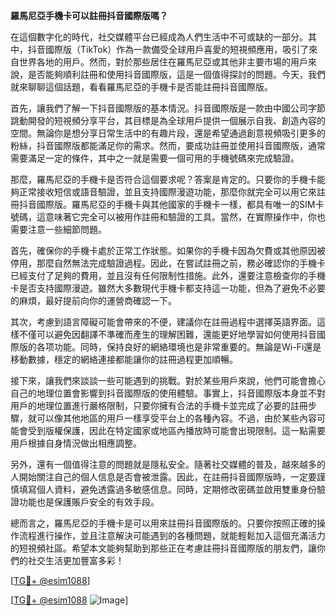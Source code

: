 **羅馬尼亞手機卡可以註冊抖音國際版嗎？**

在這個數字化的時代，社交媒體平台已經成為人們生活中不可或缺的一部分。其中，抖音國際版（TikTok）作為一款備受全球用戶喜愛的短視頻應用，吸引了來自世界各地的用戶。然而，對於那些居住在羅馬尼亞或其他非主要市場的用戶來說，是否能夠順利註冊和使用抖音國際版，這是一個值得探討的問題。今天，我們就來聊聊這個話題，看看羅馬尼亞的手機卡是否能註冊抖音國際版。

首先，讓我們了解一下抖音國際版的基本情況。抖音國際版是一款由中國公司字節跳動開發的短視頻分享平台，其目標是為全球用戶提供一個展示自我、創造內容的空間。無論你是想分享日常生活中的有趣片段，還是希望通過創意視頻吸引更多的粉絲，抖音國際版都能滿足你的需求。然而，要成功註冊並使用抖音國際版，通常需要滿足一定的條件，其中之一就是需要一個可用的手機號碼來完成驗證。

那麼，羅馬尼亞的手機卡是否符合這個要求呢？答案是肯定的。只要你的手機卡能夠正常接收短信或語音驗證，並且支持國際漫遊功能，那麼你就完全可以用它來註冊抖音國際版。羅馬尼亞的手機卡與其他國家的手機卡一樣，都具有唯一的SIM卡號碼，這意味著它完全可以被用作註冊和驗證的工具。當然，在實際操作中，你也需要注意一些細節問題。

首先，確保你的手機卡處於正常工作狀態。如果你的手機卡因為欠費或其他原因被停用，那麼自然無法完成驗證過程。因此，在嘗試註冊之前，務必確認你的手機卡已經支付了足夠的費用，並且沒有任何限制性措施。此外，還要注意檢查你的手機卡是否支持國際漫遊。雖然大多數現代手機卡都支持這一功能，但為了避免不必要的麻煩，最好提前向你的運營商確認一下。

其次，考慮到語言障礙可能會帶來的不便，建議你在註冊過程中選擇英語界面。這樣不僅可以避免因翻譯不準確而產生的理解困難，還能更好地學習如何使用抖音國際版的各项功能。同時，保持良好的網絡環境也是非常重要的。無論是Wi-Fi還是移動數據，穩定的網絡連接都能讓你的註冊過程更加順暢。

接下來，讓我們來談談一些可能遇到的挑戰。對於某些用戶來說，他們可能會擔心自己的地理位置會影響到抖音國際版的使用體驗。事實上，抖音國際版本身並不對用戶的地理位置進行嚴格限制，只要你擁有合法的手機卡並完成了必要的註冊步驟，就可以像其他地區的用戶一樣享受平台上的各種內容。不過，由於某些內容可能會受到版權保護，因此在特定國家或地區內播放時可能會出現限制。這一點需要用戶根據自身情況做出相應調整。

另外，還有一個值得注意的問題就是隱私安全。隨著社交媒體的普及，越來越多的人開始關注自己的個人信息是否會被泄露。因此，在註冊抖音國際版時，一定要謹慎填寫個人資料，避免透露過多敏感信息。同時，定期修改密碼並啟用雙重身份驗證功能也是保護賬戶安全的有效手段。

總而言之，羅馬尼亞的手機卡是可以用來註冊抖音國際版的。只要你按照正確的操作流程進行操作，並且注意解決可能遇到的各種問題，就能輕鬆加入這個充滿活力的短視頻社區。希望本文能夠幫助到那些正在考慮註冊抖音國際版的朋友們，讓你們的社交生活更加豐富多彩！

[[TG💪+ @esim1088](https://t.me/s/esim1088)]

[[TG💪+ @esim1088](https://t.me/s/esim1088) ![Image](https://i.postimg.cc/4NQfJmqS/Snipaste-2025-05-13-00-14-12.png)]
